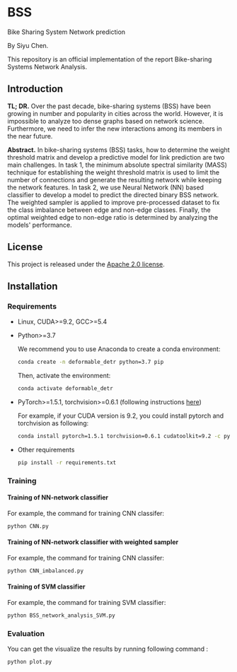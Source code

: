# BSS
Bike Sharing System Network prediction

By Siyu Chen.

This repository is an official implementation of the report Bike-sharing Systems Network Analysis.


## Introduction

**TL; DR.** Over the past decade, bike-sharing systems (BSS) have been growing in number and popularity in cities across the world. However, it is impossible to analyze too dense graphs based on network science. Furthermore, we need to infer the new interactions among its members in the near future. 

**Abstract.** In bike-sharing systems (BSS) tasks, how to determine the weight threshold matrix and develop a predictive model for link prediction are two main challenges. In task 1, the minimum absolute spectral similarity (MASS) technique for establishing the weight threshold matrix is used to limit the number of connections and generate the resulting network while keeping the network features. In task 2, we use Neural Network (NN) based classifier to develop a model to predict the directed binary BSS network. The weighted sampler is applied to improve pre-processed dataset to fix the class imbalance between edge and non-edge classes. Finally, the optimal weighted edge to non-edge ratio is determined by analyzing the models' performance.

## License

This project is released under the [Apache 2.0 license](./LICENSE).

## Installation

### Requirements

* Linux, CUDA>=9.2, GCC>=5.4
  
* Python>=3.7

    We recommend you to use Anaconda to create a conda environment:
    ```bash
    conda create -n deformable_detr python=3.7 pip
    ```
    Then, activate the environment:
    ```bash
    conda activate deformable_detr
    ```
  
* PyTorch>=1.5.1, torchvision>=0.6.1 (following instructions [here](https://pytorch.org/))

    For example, if your CUDA version is 9.2, you could install pytorch and torchvision as following:
    ```bash
    conda install pytorch=1.5.1 torchvision=0.6.1 cudatoolkit=9.2 -c pytorch
    ```
  
* Other requirements
    ```bash
    pip install -r requirements.txt
    ```

### Training

#### Training of NN-network classifier

For example, the command for training CNN classifer:

```bash
python CNN.py
```

#### Training of NN-network classifier with weighted sampler

For example, the command for training CNN classifer:

```bash
python CNN_imbalanced.py
```

#### Training of SVM classifier
For example, the command for training SVM classifier:

```bash
python BSS_network_analysis_SVM.py
```

### Evaluation

You can get the visualize the results by running following command :

```bash
python plot.py
```

